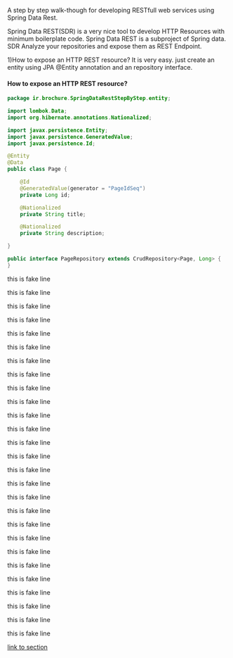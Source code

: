 A step by step walk-though for developing RESTfull web services using Spring Data Rest.  

Spring Data REST(SDR) is a very nice tool to develop HTTP Resources with minimum boilerplate code.
Spring Data REST is a subproject of Spring data. SDR Analyze your repositories and expose them as REST Endpoint.

1)How to expose an HTTP REST resource?
It is very easy. just create an entity using JPA @Entity annotation and an repository interface.



#### How to expose an HTTP REST resource?

```java
package ir.brochure.SpringDataRestStepByStep.entity;

import lombok.Data;
import org.hibernate.annotations.Nationalized;

import javax.persistence.Entity;
import javax.persistence.GeneratedValue;
import javax.persistence.Id;

@Entity
@Data
public class Page {

    @Id
    @GeneratedValue(generator = "PageIdSeq")
    private Long id;

    @Nationalized
    private String title;

    @Nationalized
    private String description;

}

```


```java
public interface PageRepository extends CrudRepository<Page, Long> {
}
```

this is fake line

this is fake line







this is fake line

this is fake line

this is fake line

this is fake line

this is fake line

this is fake line

this is fake line

this is fake line

this is fake line

this is fake line

this is fake line

this is fake line

this is fake line

this is fake line

this is fake line

this is fake line

this is fake line

this is fake line

this is fake line

this is fake line

this is fake line

this is fake line

this is fake line

this is fake line

this is fake line



[link to section](https://github.com/amirtvk/SpringDataRest_StepByStep#how-to-expose-an-http-rest-resource)